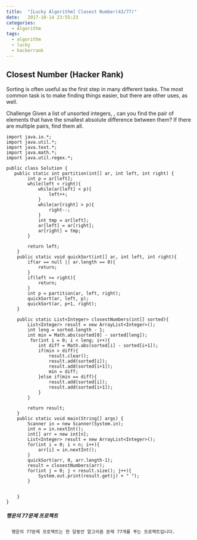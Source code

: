 ```yaml
---
title:  "[Lucky Algorithm] Closest Number(43/77)"
date:   2017-10-14 23:55:23
categories:
  - Algorithm
tags:
  - algorithm
  - lucky
  - hackerrank
---
```

## Closest Number (Hacker Rank)
Sorting is often useful as the first step in many different tasks. The most common task is to make finding things easier, but there are other uses, as well.

Challenge
Given a list of unsorted integers, , can you find the pair of elements that have the smallest absolute difference between them? If there are multiple pairs, find them all.


```
import java.io.*;
import java.util.*;
import java.text.*;
import java.math.*;
import java.util.regex.*;

public class Solution {
   public static int partition(int[] ar, int left, int right) {
        int p = ar[left];
        while(left < right){
            while(ar[left] < p){
                left++;
            }
            while(ar[right] > p){
                right--;
            }
            int tmp = ar[left];
            ar[left] = ar[right];
            ar[right] = tmp;
        }

        return left;
    }
    public static void quickSort(int[] ar, int left, int right){
        if(ar == null || ar.length == 0){
            return;
        }
        if(left >= right){
            return;
        }
        int p = partition(ar, left, right);
        quickSort(ar, left, p);
        quickSort(ar, p+1, right);
    }

    public static List<Integer> closestNumbers(int[] sorted){
        List<Integer> result = new ArrayList<Integer>();
        int leng = sorted.length - 1;
        int min = Math.abs(sorted[0] - sorted[leng]);
         for(int i = 0; i < leng; i++){
            int diff = Math.abs(sorted[i] - sorted[i+1]);
            if(min > diff){
                result.clear();
                result.add(sorted[i]);
                result.add(sorted[i+1]);
                min = diff;
            }else if(min == diff){
                result.add(sorted[i]);
                result.add(sorted[i+1]);
            }
        }

        return result;
    }
    public static void main(String[] args) {
        Scanner in = new Scanner(System.in);
        int n = in.nextInt();
        int[] arr = new int[n];
        List<Integer> result = new ArrayList<Integer>();
        for(int i = 0; i < n; i++){
            arr[i] = in.nextInt();
        }
        quickSort(arr, 0, arr.length-1);
        result = closestNumbers(arr);
        for(int j = 0; j < result.size(); j++){
            System.out.print(result.get(j) + " ");
        }


    }
}
```

##### 행운의 77문제 프로젝트
```
  행운의 77문제 프로젝트는 한 달동안 알고리즘 문제 77개를 푸는 프로젝트입니다.
```
